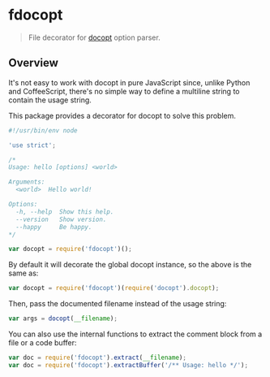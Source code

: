 fdocopt
=======

> File decorator for [docopt] option parser.

[docopt]: https://github.com/docopt/docopt.coffee

Overview
--------

It's not easy to work with docopt in pure JavaScript since, unlike
Python and CoffeeScript, there's no simple way to define a multiline
string to contain the usage string.

This package provides a decorator for docopt to solve this problem.

```js
#!/usr/bin/env node

'use strict';

/*
Usage: hello [options] <world>

Arguments:
  <world>  Hello world!

Options:
  -h, --help  Show this help.
  --version   Show version.
  --happy     Be happy.
*/

var docopt = require('fdocopt')();
```

By default it will decorate the global docopt instance, so the above is
the same as:

```js
var docopt = require('fdocopt')(require('docopt').docopt);
```

Then, pass the documented filename instead of the usage string:

```js
var args = docopt(__filename);
```

You can also use the internal functions to extract the comment block
from a file or a code buffer:

```js
var doc = require('fdocopt').extract(__filename);
var doc = require('fdocopt').extractBuffer('/** Usage: hello */');
```
